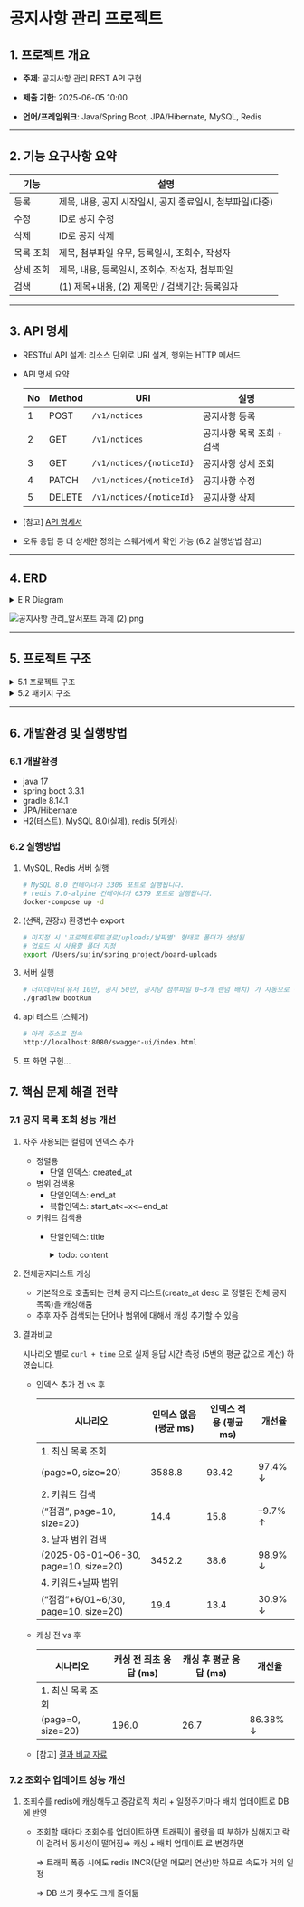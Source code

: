# 공지사항 관리 프로젝트

## 1. 프로젝트 개요

- **주제**: 공지사항 관리 REST API 구현

- **제출 기한**: 2025-06-05 10:00
- **언어/프레임워크**: Java/Spring Boot, JPA/Hibernate, MySQL, Redis

---

## 2. 기능 요구사항 요약

| 기능 | 설명 |
| --- | --- |
| 등록 | 제목, 내용, 공지 시작일시, 공지 종료일시, 첨부파일(다중) |
| 수정 | ID로 공지 수정 |
| 삭제 | ID로 공지 삭제 |
| 목록 조회 | 제목, 첨부파일 유무, 등록일시, 조회수, 작성자 |
| 상세 조회 | 제목, 내용, 등록일시, 조회수, 작성자, 첨부파일 |
| 검색 | (1) 제목+내용, (2) 제목만 / 검색기간: 등록일자 |

---

## 3. API 명세

- RESTful API 설계: 리소스 단위로 URI 설계, 행위는 HTTP 메서드
- API 명세 요약
    
    | No | Method | URI | 설명 |
    | --- | --- | --- | --- |
    | 1 | POST | `/v1/notices` | 공지사항 등록 |
    | 2 | GET | `/v1/notices` | 공지사항 목록 조회 + 검색 |
    | 3 | GET | `/v1/notices/{noticeId}` | 공지사항 상세 조회 |
    | 4 | PATCH | `/v1/notices/{noticeId}` | 공지사항 수정 |
    | 5 | DELETE | `/v1/notices/{noticeId}` | 공지사항 삭제 |

- [참고] [API 명세서](https://triangular-pail-51f.notion.site/API-20320c5415fc80018d2bdabeb330cfab)
- 오류 응답 등 더 상세한 정의는 스웨거에서 확인 가능 (6.2 실행방법 참고)

---

## 4. ERD
<details>
<summary>E R Diagram</summary>
</details>

![공지사항 관리_알서포트 과제 (2).png](..%2F..%2FDownloads%2F%EA%B3%B5%EC%A7%80%EC%82%AC%ED%95%AD%20%EA%B4%80%EB%A6%AC_%EC%95%8C%EC%84%9C%ED%8F%AC%ED%8A%B8%20%EA%B3%BC%EC%A0%9C%20%282%29.png)


---

## 5. 프로젝트 구조

<details>
    <summary>5.1 프로젝트 구조 </summary>

```
project-root
├─ src
│  ├─ main
│  │  ├─ java/com/rsupport/...      // 세부 구조는 5.2 패키지 구조 참고
│  │  └─ resources
│  │     ├─ application.properties  // app 관련 설정(ds, jpa, 로컬스토리지 경로 등)      
│  │     └─ dummy-file              // 서버 실행 시 더미데이터 생성을 위한 샘플 파일
│  │         ├─ sample1.jpg
│  │         ├─ sample2.png
│  │         └─ sample_txt.txt
│  └─ test    // 단위테스트, 통합테스트
│      └─ ...  
├─ build.gradle
├─ docker-compose.yml   // MySQL 설정 등
└─ README.md            // 설정 방법 및 실행 순서 정리

```
</details>

<details>
    <summary>5.2 패키지 구조 </summary>

```
com.rsupport.board
│
├─ RsupportBoardApplication.java // @SpringBootApplication, @EnableScheduling
│
├─ common
│   ├─ config         // 공통 설정: Swagger, Auditing, Redis, Cache 등
│   ├─ dto            // 공통 응답 DTO 등
│   ├─ entity         // BaseTimeEntity 등
│   └─ exception      // 공통 예외 정의  핸들러
│
├─ member.domain
│   ├─ entity         // 관련 엔티티
│   └─ repository     // 관련 레파지토리
│
└─ notice
    ├─ api            // 1. Presentation Layer(API 관련)
    │   ├─ controller // 컨트롤러
    │   └─ dto        // Request/Response DTO
    │
    ├─ service        // 2. Service Layer(비즈니스 로직)
    │                 // 서비스 인터페이스, 구현체
    │
    └─ domain         // 3. Persistence Layer (DB접근관련, JPA구현체 등)
        ├─ entity     // 관련 엔티티
        └─ repository // 관련 레파지토리, jpa 구현체
```
</details>

---

## 6. 개발환경 및 실행방법

### 6.1 개발환경

- java 17
- spring boot 3.3.1
- gradle 8.14.1
- JPA/Hibernate
- H2(테스트), MySQL 8.0(실제), redis 5(캐싱)

### 6.2 실행방법

1. MySQL, Redis 서버 실행

    ```bash
    # MySQL 8.0 컨테이너가 3306 포트로 실행됩니다.
    # redis 7.0-alpine 컨테이너가 6379 포트로 실행됩니다.
    docker-compose up -d
    ```

2. (선택, 권장x) 환경변수 export

    ```bash
    # 미지정 시 '프로젝트루트경로/uploads/날짜별' 형태로 폴더가 생성됨
    # 업로드 시 사용할 폴더 지정
    export /Users/sujin/spring_project/board-uploads
    ```

3. 서버 실행

    ```bash
    # 더미데이터(유저 10만, 공지 50만, 공지당 첨부파일 0~3개 랜덤 배치) 가 자동으로 생성됩니다. 
    ./gradlew bootRun
    ```

4. api 테스트 (스웨거)

    ```bash
   # 아래 주소로 접속
    http://localhost:8080/swagger-ui/index.html 
    ```
5. 프 화면 구현...


## 7. 핵심 문제 해결 전략

### 7.1 공지 목록 조회 성능 개선

1. 자주 사용되는 컬럼에 인덱스 추가
    - 정렬용
        - 단일 인덱스: created_at
    - 범위 검색용
        - 단일인덱스: end_at
        - 복합인덱스: start_at<=x<=end_at
    - 키워드 검색용
        - 단일인덱스: title
      
            <details>
                <summary>todo: content</summary>
          
            - content 의 경우 크기가 큰 텍스트이기 때문에 자주 검색되는 키워드가 있다면, 캐싱해두기 혹은 elasticSearch 도입 등으로 해결할 수 있을 것 같음
            - 현재는 title+content 범위로 검색요청이 들어오면 title만 먼저 검사 후 나머지 범위에서 content 검사하는 식으로 분기
            - 메모리와 cpu가 충분해야하며 데이터 크기가 커질수록(title에서 안걸러지고 content 로 넘어가는 데이터가 많을 수록) 불리
            </details>
            
2. 전체공지리스트 캐싱
    - 기본적으로 호출되는 전체 공지 리스트(create_at desc 로 정렬된 전체 공지 목록)을 캐싱해둠
    - 추후 자주 검색되는 단어나 범위에 대해서 캐싱 추가할 수 있음
3. 결과비교

   시나리오 별로 `curl + time` 으로 실제 응답 시간 측정 (5번의 평균 값으로 계산) 하였습니다.

   - 인덱스 추가 전 vs 후

       | 시나리오 | 인덱스 없음 (평균 ms) | 인덱스 적용 (평균 ms) | 개선율 |
       | --- | --- | --- | --- |
       | 1. 최신 목록 조회 
       (page=0, size=20) | 3588.8 | 93.42 | 97.4% ↓ |
       | 2. 키워드 검색 
       (“점검”, page=10, size=20) | 14.4 | 15.8 | –9.7% ↑ |
       | 3. 날짜 범위 검색 
       (2025-06-01~06-30, page=10, size=20) | 3452.2 | 38.6 | 98.9% ↓ |
       | 4. 키워드+날짜 범위 
       (“점검”+6/01~6/30, page=10, size=20) | 19.4 | 13.4 | 30.9% ↓ |
   - 캐싱 전 vs 후
        
       | 시나리오 | 캐싱 전 최초 응답 (ms) | 캐싱 후 평균 응답 (ms) | 개선율 |
       | --- | --- | --- | --- |
       | 1. 최신 목록 조회 
       (page=0, size=20) | 196.0 | 26.7 | 86.38% ↓ |
   - [참고] [결과 비교 자료](https://www.notion.so/vs-vs-20720c5415fc80729ad2e124ac3ddfb2?pvs=21)

### 7.2 조회수 업데이트 성능 개선

1. 조회수를 redis에 캐싱해두고 증감로직 처리 + 일정주기마다 배치 업데이트로 DB에 반영
    - 조회할 때마다 조회수를 업데이트하면 트래픽이 몰렸을 때 부하가 심해지고 락이 걸려서 동시성이 떨어짐⇒ 캐싱 + 배치 업데이트 로 변경하면

      ⇒ 트래픽 폭증 시에도 redis INCR(단일 메모리 연산)만 하므로 속도가 거의 일정

      ⇒ DB 쓰기 횟수도 크게 줄어듦